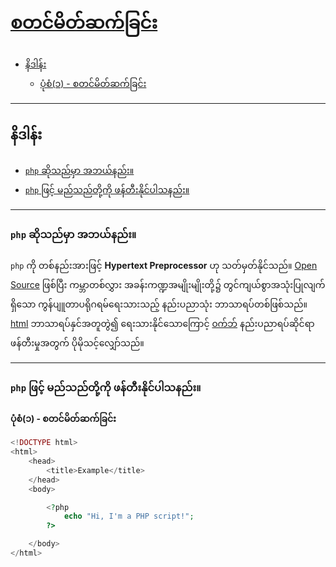 # [စတင်မိတ်ဆက်ခြင်း](#getting-started)
<a id="getting-started"></a>

- [နိဒါန်း](#introduction)
  - [ပုံစံ(၁) - စတင်မိတ်ဆက်ခြင်း](#example-1)

---

<a id="introduction"></a>
## နိဒါန်း

- [`php` ဆိုသည်မှာ အဘယ်နည်း။](#what-is-php)
- [`php` ဖြင့် မည်သည်တို့ကို ဖန်တီးနိုင်ပါသနည်း။](#what-can-php-do)

---

<a id="what-is-php"></a>
### `php` ဆိုသည်မှာ အဘယ်နည်း။

`php` ကို တစ်နည်းအားဖြင့် __Hypertext Preprocessor__ ဟု သတ်မှတ်နိုင်သည်။ [Open Source][0] ဖြစ်ပြီး
ကမ္ဘာတစ်လွှား အခန်းကဏ္ဍအမျိုးမျိုးတို့၌ တွင်ကျယ်စွာအသုံးပြုလျက်ရှိသော ကွန်ပျူတာပရိုဂရမ်ရေးသားသည့် နည်းပညာသုံး
ဘာသာရပ်တစ်ဖြစ်သည်။ [html][2] ဘာသာရပ်နှင်အတူတွဲ၍ ရေးသားနိုင်သောကြောင့် [၀က်ဘ်][1] နည်းပညာရပ်ဆိုင်ရာဖန်တီးမှုအတွက် ပိုမိုသင့်လျှော်သည်။

---

<a id="what-can-php-do"></a>
### `php` ဖြင့် မည်သည်တို့ကို ဖန်တီးနိုင်ပါသနည်း။


<a id="example-1"></a>
**ပုံစံ(၁) - စတင်မိတ်ဆက်ခြင်း**
```php
<!DOCTYPE html>
<html>
    <head>
        <title>Example</title>
    </head>
    <body>

        <?php
            echo "Hi, I'm a PHP script!";
        ?>

    </body>
</html>
```

<!-- Reference -->
[0]: ./ref/open-source.md
[1]: ./ref/web.md
[2]: ./ref/html.md
